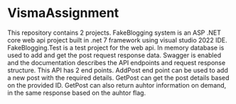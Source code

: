 # VismaAssignment
This repository contains 2 projects.
FakeBlogging system is an ASP .NET core web api project built in .net 7 framework using visual studio 2022 IDE.
FakeBlogging.Test is a test project for the web api.
In memory database is used to add and get the post request response data.
Swagger is enabled and the documentation describes the API endpoints and request response structure.
This API has 2 end points.
AddPost end point can be used to add a new post with the required details.
GetPost can get the post details based on the provided ID.
GetPost can also return auhtor information on demand, in the same response based on the auhtor flag.

